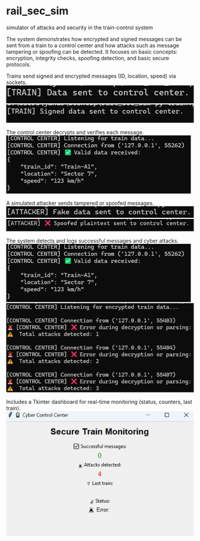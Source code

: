 # rail_sec_sim
simulator of attacks and security in the train-control system

The system demonstrates how encrypted and signed messages can be sent from a train to a control center and how attacks such as message tampering or spoofing can be detected.
It focuses on basic concepts: encryption, integrity checks, spoofing detection, and basic secure protocols.


Trains send signed and encrypted messages (ID, location, speed) via sockets.
![Form Screenshot](train.png)
![Form Screenshot](train_1.png)

The control center decrypts and verifies each message.
![Form Screenshot](control_center_1.png)

A simulated attacker sends tampered or spoofed messages.
![Form Screenshot](attacker.png)
![Form Screenshot](attacker1.png)

The system detects and logs successful messages and cyber attacks.
![Form Screenshot](control_center_1.png)
![Form Screenshot](control_center_4.png)

Includes a Tkinter dashboard for real-time monitoring (status, counters, last train).
![Form Screenshot](secure_train_monitoring.png)









